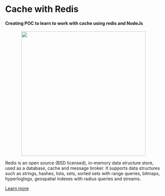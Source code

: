 # Cache with Redis


#### Creating POC to learn to work with cache using redis and NodeJs

<p align="center"><img width="400" src="https://miro.medium.com/max/800/1*9tQ4g7TEyggVS947Nq3M4Q.png">
</p>

Redis is an open source (BSD licensed), in-memory data structure store, used as a database, cache and message broker. It supports data structures such as strings, hashes, lists, sets, sorted sets with range queries, bitmaps, hyperloglogs, geospatial indexes with radius queries and streams.

<a href="https://redis.io/" title="Redis" target="_blank">Learn more</a>